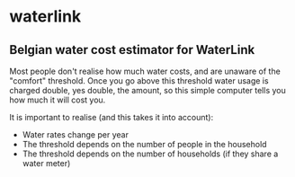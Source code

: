 # waterlink

## Belgian water cost estimator for WaterLink

Most people don't realise how much water costs, and are unaware of the "comfort" threshold.
Once you go above this threshold water usage is charged double, yes double, the amount, so this simple computer tells you how much it will cost you.

It is important to realise (and this takes it into account):

- Water rates change per year
- The threshold depends on the number of people in the household
- The threshold depends on the number of households (if they share a water meter)
